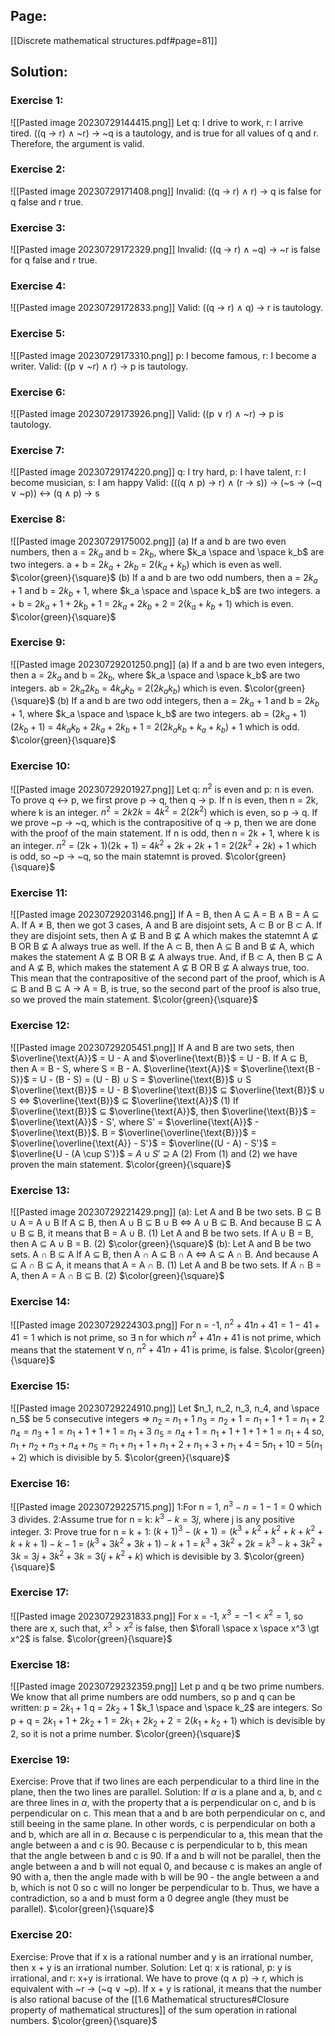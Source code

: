 ## Page:
[[Discrete mathematical structures.pdf#page=81]]

## Solution:

### Exercise 1:
![[Pasted image 20230729144415.png]]
Let q: I drive to work, r: I arrive tired.
((q $\to$ r) $\land$ ~r)  $\to$ ~q is a tautology, and is true for all values of q and r. Therefore, the argument is valid.

### Exercise 2:
![[Pasted image 20230729171408.png]]
Invalid: ((q $\to$ r) $\land$ r)  $\to$ q is false for q false and r true.

### Exercise 3:
![[Pasted image 20230729172329.png]]
Invalid: ((q $\to$ r) $\land$ ~q) $\to$ ~r is false for q false and r true.

### Exercise 4:
![[Pasted image 20230729172833.png]]
Valid: ((q $\to$ r) $\land$ q) $\to$ r is tautology.

### Exercise 5:
![[Pasted image 20230729173310.png]]
p: I become famous, r: I become a writer.
Valid: ((p $\lor$ ~r) $\land$ r) $\to$ p is tautology.

### Exercise 6:
![[Pasted image 20230729173926.png]]
Valid: ((p $\lor$ r) $\land$ ~r) $\to$ p is tautology.

### Exercise 7:
![[Pasted image 20230729174220.png]]
q: I try hard, p: I have talent, r: I become musician, s: I am happy
Valid: (((q $\land$ p) $\to$ r) $\land$ (r $\to$ s)) $\to$ (~s $\to$ (~q $\lor$ ~p)) $\leftrightarrow$ (q $\land$ p) $\to$ s

### Exercise 8:
![[Pasted image 20230729175002.png]]
(a) If a and b are two even numbers, then a = 2$k_a$ and b = 2$k_b$, where $k_a \space and \space k_b$ are two integers. a + b = 2$k_a$ + 2$k_b$ = 2($k_a + k_b$) which is even as well. $\color{green}{\square}$
(b) If a and b are two odd numbers, then a = 2$k_a + 1$ and b = 2$k_b + 1$, where $k_a \space and \space k_b$ are two integers. a + b = $2k_a + 1 + 2k_b + 1$ = $2k_a + 2k_b + 2$ = 2($k_a + k_b + 1$) which is even. $\color{green}{\square}$

### Exercise 9:
![[Pasted image 20230729201250.png]]
(a) If a and b are two even integers, then a = 2$k_a$ and b = 2$k_b$, where $k_a \space and \space k_b$ are two integers. ab =  $2k_a2k_b$ = $4k_ak_b$ = $2(2k_ak_b)$ which is even. $\color{green}{\square}$
(b) If a and b are two odd integers, then a = 2$k_a$ + 1 and b = 2$k_b$ + 1, where $k_a \space and \space k_b$ are two integers. ab = $(2k_a + 1)(2k_b + 1)$ = $4k_ak_b + 2k_a + 2k_b + 1$ = $2(2k_ak_b + k_a + k_b) + 1$ which is odd. $\color{green}{\square}$

### Exercise 10:
![[Pasted image 20230729201927.png]]
Let q: $n^2$ is even and p: n is even. To prove q $\leftrightarrow$ p, we first prove p $\to$ q, then q $\to$ p. If n is even, then n = 2k, where k is an integer. $n^2 = 2k2k = 4k^2 = 2(2k^2)$ which is even, so p $\to$ q. If we prove ~p $\to$ ~q, which is the contrapositive of q $\to$ p, then we are done with the proof of the main statement. If n is odd, then n = 2k + 1, where k is an integer. $n^2$ = (2k + 1)(2k + 1) = $4k^2 + 2k + 2k + 1$ = $2(2k^2 + 2k) + 1$ which is odd, so ~p $\to$ ~q, so the main statemnt is proved. $\color{green}{\square}$

### Exercise 11:
![[Pasted image 20230729203146.png]]
If A = B, then A $\subseteq$ A = B $\land$ B = A $\subseteq$ A. If A $\neq$ B, then we got 3 cases, A and B are disjoint sets, A $\subset$ B or B $\subset$ A. If they are disjoint sets, then A $\nsubseteq$ B and B $\nsubseteq$ A which makes the statemnt A $\nsubseteq$ B OR B $\nsubseteq$ A always true as well. If the A $\subset$ B, then A $\subseteq$ B and B $\nsubseteq$ A, which makes the statement A $\nsubseteq$ B OR B $\nsubseteq$ A always true. And, if B $\subset$ A, then B $\subseteq$ A and A $\nsubseteq$ B, which makes the statement A $\nsubseteq$ B OR B $\nsubseteq$ A always true, too. This mean that the contrapositive of the second part of the proof, which is A $\subseteq$ B and B $\subseteq$ A $\to$ A = B, is true, so the second part of the proof is also true, so we proved the main statement. $\color{green}{\square}$

### Exercise 12:
![[Pasted image 20230729205451.png]]
If A and B are two sets, then $\overline{\text{A}}$ = U - A and $\overline{\text{B}}$ = U - B.
If A $\subseteq$ B, then A = B - S, where S = B - A.
$\overline{\text{A}}$ = $\overline{\text{B - S}}$ = U - (B - S) = (U - B) $\cup$ S = $\overline{\text{B}}$ $\cup$ S
$\overline{\text{B}}$ = U - B
$\overline{\text{B}}$ $\subseteq$ $\overline{\text{B}}$ $\cup$ S <=> $\overline{\text{B}}$ $\subseteq$ $\overline{\text{A}}$ (1)
If $\overline{\text{B}}$ $\subseteq$ $\overline{\text{A}}$, then $\overline{\text{B}}$ = $\overline{\text{A}}$ - S', where S' = $\overline{\text{A}}$ - $\overline{\text{B}}$.
B = $\overline{\overline{\text{B}}}$ = $\overline{\overline{\text{A}} - S'}$ = $\overline{(U - A) - S'}$ = $\overline{U - (A \cup S')}$ = $A \cup S'$ $\supseteq$ A (2)
From (1) and (2) we have proven the main statement. $\color{green}{\square}$

### Exercise 13:
![[Pasted image 20230729221429.png]]
(a):
Let A and B be two sets.
B $\subseteq$ B $\cup$ A = A $\cup$ B
If A $\subseteq$ B, then A $\cup$ B $\subseteq$ B $\cup$ B <=> A $\cup$ B $\subseteq$ B.
And because B $\subseteq$ A $\cup$ B $\subseteq$ B, it means that B = A $\cup$ B. (1)
Let A and B be two sets.
If A $\cup$ B = B, then A $\subseteq$ A $\cup$ B = B. (2) $\color{green}{\square}$
(b):
Let A and B be two sets.
A $\cap$ B $\subseteq$ A
If A $\subseteq$ B, then A $\cap$ A $\subseteq$ B $\cap$ A <=> A $\subseteq$ A $\cap$ B.
And because A $\subseteq$ A $\cap$ B $\subseteq$ A, it means that A = A $\cap$ B. (1)
Let A and B be two sets.
If A $\cap$ B = A, then A = A $\cap$ B $\subseteq$ B. (2) $\color{green}{\square}$

### Exercise 14:
![[Pasted image 20230729224303.png]]
For n = -1, $n^2 + 41n + 41 = 1 -41 +41 = 1$ which is not prime, so $\exists$ n for which $n^2 + 41n + 41$ is not prime, which means that the statement $\forall$ n, $n^2 + 41n + 41$ is prime, is false. $\color{green}{\square}$

### Exercise 15:
![[Pasted image 20230729224910.png]]
Let $n_1, n_2, n_3, n_4, and \space n_5$ be 5 consecutive integers =>
$n_2$ = $n_1 + 1$
$n_3 = n_2 + 1 = n_1 + 1 + 1 = n_1 + 2$
$n_4 = n_3 + 1 = n_1 + 1 + 1 + 1 = n_1 + 3$
$n_5 = n_4 + 1 = n_1 + 1 + 1 + 1 + 1 = n_1 + 4$
so, $n_1 + n_2 + n_3 + n_4 + n_5 = n_1 + n_1 + 1 + n_1 + 2 + n_1 + 3 + n_1 + 4$ = $5n_1 + 10$ = $5(n_1 + 2)$ which is divisible by 5. $\color{green}{\square}$

### Exercise 16:
![[Pasted image 20230729225715.png]]
1:For n = 1, $n^3 - n = 1 - 1 = 0$ which 3 divides.
2:Assume true for n = k:
$k^3 - k = 3j$, where j is any positive integer.
3: Prove true for n = k + 1:
$(k  + 1)^3 - (k + 1) = (k^3 + k^2 + k^2 + k + k^2 + k + k + 1) - k - 1$ = $(k^3 + 3k^2 + 3k + 1) - k + 1$ = $k^3 + 3k^2 + 2k$ = $k^3 - k + 3k^2 + 3k$ =
$3j + 3k^2 + 3k$ = $3(j + k^2 + k)$ which is devisible by 3. $\color{green}{\square}$

### Exercise 17:
![[Pasted image 20230729231833.png]]
For x = -1, $x^3 = -1 \lt x^2 = 1$, so there are x, such that, $x^3 \gt x^2$ is false, then $\forall \space x \space x^3 \gt x^2$ is false. $\color{green}{\square}$

### Exercise 18:
![[Pasted image 20230729232359.png]]
Let p and q be two prime numbers.
We know that all prime numbers are odd numbers, so p and q can be written:
p = $2k_1 + 1$
q = $2k_2 + 1$
$k_1 \space and \space k_2$ are integers.
So p + q = $2k_1 + 1 + 2k_2 + 1 = 2k_1 + 2k_2 + 2 = 2(k_1 + k_2 + 1)$ which is devisible by 2, so it is not a prime number. $\color{green}{\square}$

### Exercise 19:
Exercise: Prove that if two lines are each perpendicular to a third line in the plane, then the two lines are parallel.
Solution: If $\alpha$ is a plane and a, b, and c are three lines in $\alpha$, with the property that a is perpendicular on c, and b is perpendicular on c. This mean that a and b are both perpendicular on c, and still beeing in the same plane. In other words, c is perpendicular on both a and b, which are all in $\alpha$. Because c is perpendicular to a, this mean that the angle between a and c is 90. Because c is perpendicular to b, this mean that the angle between b and c is 90. If a and b will not be parallel, then the angle between a and b will not equal 0, and because c is makes an angle of 90 with a, then the angle made with b will be 90 - the angle between a and b, which is not 0 so c will no longer be perpendicular to b. Thus, we have a contradiction, so a and b must form a 0 degree angle (they must be parallel). $\color{green}{\square}$

### Exercise 20:
Exercise: Prove that if x is a rational number and y is an irrational number, then x + y is an irrational number.
Solution: Let q: x is rational, p: y is irrational, and r: x+y is irrational. We have to prove (q $\land$ p) $\to$ r, which is equivalent with ~r $\to$ (~q $\lor$ ~p). If x + y is rational, it means that the number is also rational bacuse of the [[1.6 Mathematical structures#Closure property of mathematical structures]] of the sum operation in rational numbers. $\color{green}{\square}$
